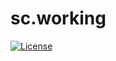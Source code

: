 # sc.working

[![License](https://img.shields.io/badge/license-Apache%202-4EB1BA.svg)](https://www.apache.org/licenses/LICENSE-2.0.html)

